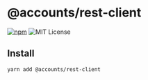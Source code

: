 # @accounts/rest-client

[![npm](https://img.shields.io/npm/v/@accounts/rest-client.svg?maxAge=2592000)](https://www.npmjs.com/package/@accounts/rest-client)
![MIT License](https://img.shields.io/badge/license-MIT-blue.svg)

## Install

```
yarn add @accounts/rest-client
```
